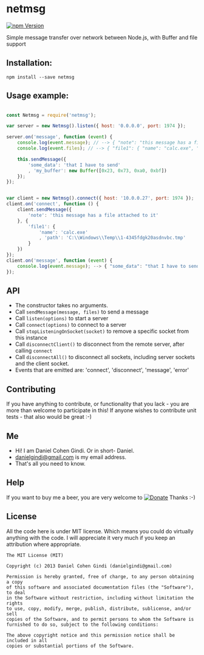 # netmsg

[![npm Version](https://badge.fury.io/js/netmsg.png)](https://npmjs.org/package/netmsg)

Simple message transfer over network between Node.js, with Buffer and file support

## Installation:

```
npm install --save netmsg
```
  
## Usage example:

```javascript

const Netmsg = require('netmsg');

var server = new Netmsg().listen({ host: '0.0.0.0', port: 1974 });

server.on('message', function (event) {
    console.log(event.message); // --> { "note": "this message has a file attached to it" }
    console.log(event.files); // --> { "file1": { "name": "calc.exe", "path": "C:\Windows\Temp\1-4345fdgk20asdnvbc.tmp" } }

    this.sendMessage({
        'some_data': 'that I have to send'
        , 'my_buffer': new Buffer([0x23, 0x73, 0xa0, 0xbf])
    });
});


var client = new Netmsg().connect({ host: '10.0.0.27', port: 1974 });
client.on('connect', function () {
    client.sendMessage({
        'note': 'this message has a file attached to it'
    }, {
        'file1': {
            'name': 'calc.exe'
            , 'path': 'C:\\Windows\\Temp\\1-4345fdgk20asdnvbc.tmp'
        }
    })
});
client.on('message', function (event) {
    console.log(event.message); --> { "some_data": "that I have to send", "my_buffer": <Buffer 23 73 a0 bf> }
});

```

## API

* The constructor takes no arguments.
* Call `sendMessage(message, files)` to send a message
* Call `listen(options)` to start a server
* Call `connect(options)` to connect to a server
* Call `stopListeningOnSocket(socket)` to remove a specific socket from this instance
* Call `disconnectClient()` to disconnect from the remote server, after calling `connect`
* Call `disconnectAll()` to disconnect all sockets, including server sockets and the client socket.
* Events that are emitted are: 'connect', 'disconnect', 'message', 'error'


## Contributing

If you have anything to contribute, or functionality that you lack - you are more than welcome to participate in this!
If anyone wishes to contribute unit tests - that also would be great :-)

## Me
* Hi! I am Daniel Cohen Gindi. Or in short- Daniel.
* danielgindi@gmail.com is my email address.
* That's all you need to know.

## Help

If you want to buy me a beer, you are very welcome to
[![Donate](https://www.paypalobjects.com/en_US/i/btn/btn_donate_LG.gif)](https://www.paypal.com/cgi-bin/webscr?cmd=_s-xclick&hosted_button_id=G6CELS3E997ZE)
 Thanks :-)

## License

All the code here is under MIT license. Which means you could do virtually anything with the code.
I will appreciate it very much if you keep an attribution where appropriate.

    The MIT License (MIT)

    Copyright (c) 2013 Daniel Cohen Gindi (danielgindi@gmail.com)

    Permission is hereby granted, free of charge, to any person obtaining a copy
    of this software and associated documentation files (the "Software"), to deal
    in the Software without restriction, including without limitation the rights
    to use, copy, modify, merge, publish, distribute, sublicense, and/or sell
    copies of the Software, and to permit persons to whom the Software is
    furnished to do so, subject to the following conditions:

    The above copyright notice and this permission notice shall be included in all
    copies or substantial portions of the Software.
